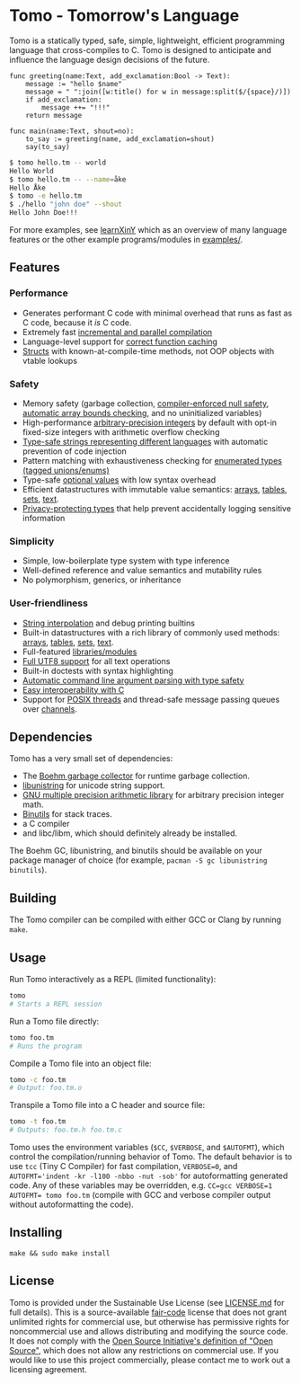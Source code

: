 # Tomo - Tomorrow's Language

Tomo is a statically typed, safe, simple, lightweight, efficient programming
language that cross-compiles to C. Tomo is designed to anticipate and influence
the language design decisions of the future.

```
func greeting(name:Text, add_exclamation:Bool -> Text):
    message := "hello $name"
    message = " ":join([w:title() for w in message:split($/{space}/)])
    if add_exclamation:
        message ++= "!!!"
    return message

func main(name:Text, shout=no):
    to_say := greeting(name, add_exclamation=shout)
    say(to_say)
```

```bash
$ tomo hello.tm -- world
Hello World
$ tomo hello.tm -- --name=åke
Hello Åke
$ tomo -e hello.tm
$ ./hello "john doe" --shout
Hello John Doe!!!
```

For more examples, see [learnXinY](/examples/learnxiny.tm) which as an overview
of many language features or the other example programs/modules in
[examples/](examples/).

## Features

### Performance

- Generates performant C code with minimal overhead that runs as fast as C
  code, because it *is* C code.
- Extremely fast [incremental and parallel compilation](docs/compilation.md)
- Language-level support for [correct function caching](docs/functions.md)
- [Structs](docs/structs.md) with known-at-compile-time methods, not OOP
  objects with vtable lookups

### Safety

- Memory safety (garbage collection, [compiler-enforced null
  safety](docs/pointers.md), [automatic array bounds
  checking](docs/arrays.md), and no uninitialized variables)
- High-performance [arbitrary-precision integers](docs/integers.md) by default
  with opt-in fixed-size integers with arithmetic overflow checking
- [Type-safe strings representing different languages](docs/langs.md) with
  automatic prevention of code injection
- Pattern matching with exhaustiveness checking for [enumerated types (tagged
  unions/enums)](docs/enums.md)
- Type-safe [optional values](docs/optionals.tm) with low syntax overhead
- Efficient datastructures with immutable value semantics:
  [arrays](docs/arrays.md), [tables](docs/tables.md), [sets](docs/sets.md),
  [text](docs/text.md).
- [Privacy-protecting types](docs/structs.md#Secret-Values) that help prevent
  accidentally logging sensitive information

### Simplicity

- Simple, low-boilerplate type system with type inference
- Well-defined reference and value semantics and mutability rules
- No polymorphism, generics, or inheritance

### User-friendliness

- [String interpolation](docs/text.md) and debug printing builtins
- Built-in datastructures with a rich library of commonly used methods:
  [arrays](docs/arrays.md), [tables](docs/tables.md), [sets](docs/sets.md),
  [text](docs/text.md).  
- Full-featured [libraries/modules](docs/libraries.md)
- [Full UTF8 support](docs/text.md) for all text operations
- Built-in doctests with syntax highlighting
- [Automatic command line argument parsing with type safety](docs/command-line-parsing.md)
- [Easy interoperability with C](docs/c-interoperability.md)
- Support for [POSIX threads](docs/threads.tm) and thread-safe message passing
  queues over [channels](docs/channels.tm).

## Dependencies

Tomo has a very small set of dependencies:

- The [Boehm garbage collector](https://www.hboehm.info/gc/) for runtime
  garbage collection.
- [libunistring](https://www.gnu.org/software/libunistring/) for unicode
  string support.
- [GNU multiple precision arithmetic library](https://gmplib.org/manual/index)
  for arbitrary precision integer math.
- [Binutils](https://www.gnu.org/software/binutils/) for stack traces.
- a C compiler
- and libc/libm, which should definitely already be installed.

The Boehm GC, libunistring, and binutils should be available on your package
manager of choice (for example, `pacman -S gc libunistring binutils`).

## Building

The Tomo compiler can be compiled with either GCC or Clang by running `make`.

## Usage

Run Tomo interactively as a REPL (limited functionality):

```bash
tomo
# Starts a REPL session
```

Run a Tomo file directly:

```bash
tomo foo.tm
# Runs the program
```

Compile a Tomo file into an object file:

```bash
tomo -c foo.tm
# Output: foo.tm.o
```

Transpile a Tomo file into a C header and source file:
```bash
tomo -t foo.tm
# Outputs: foo.tm.h foo.tm.c
```

Tomo uses the environment variables (`$CC`, `$VERBOSE`, and `$AUTOFMT`), which
control the compilation/running behavior of Tomo. The default behavior is to
use `tcc` (Tiny C Compiler) for fast compilation, `VERBOSE=0`, and
`AUTOFMT='indent -kr -l100 -nbbo -nut -sob'` for autoformatting generated code.
Any of these variables may be overridden, e.g. `CC=gcc VERBOSE=1 AUTOFMT= tomo
foo.tm` (compile with GCC and verbose compiler output without autoformatting
the code).

## Installing

```
make && sudo make install
```

## License

Tomo is provided under the Sustainable Use License (see
[LICENSE.md](LICENSE.md) for full details). This is a source-available
[fair-code](https://faircode.io) license that does not grant unlimited rights
for commercial use, but otherwise has permissive rights for noncommercial use
and allows distributing and modifying the source code. It does not comply with
the [Open Source Initiative's definition of "Open
Source"](https://opensource.org/osd), which does not allow any restrictions on
commercial use. If you would like to use this project commercially, please
contact me to work out a licensing agreement.
